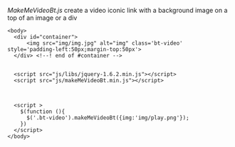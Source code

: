 *MakeMeVideoBt.js* create a video iconic link with a background image on a top of an image or a div

```
<body>
  <div id="container">
      <img src="img/img.jpg" alt="img" class='bt-video' style='padding-left:50px;margin-top:50px'>
  </div> <!--! end of #container -->


  <script src="js/libs/jquery-1.6.2.min.js"></script>
  <script src="js/makeMeVideoBt.min.js"></script>

  

  <script >
    $(function (){
      $('.bt-video').makeMeVideoBt({img:'img/play.png'});
    })
  </script>
</body>
```
